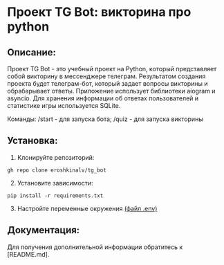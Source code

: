 # Проект TG Bot: викторина про python

## Описание:

Проект TG Bot - это учебный проект на Python, который представляет собой викторину в мессенджере телеграм. Результатом создания проекта будет телеграм-бот, который задает вопросы викторины и обрабарывает ответы.
Приложение использует библиотеки aiogram и asyncio. Для хранения информации об ответах пользователей и статистике игры используется SQLite.

Команды:
/start - для запуска бота;
/quiz - для запуска викторины
  
## Установка:

1. Клонируйте репозиторий:
```
gh repo clone eroshkinalv/tg_bot
```
2. Установите зависимости:
```
pip install -r requirements.txt
```
3. Настройте переменные окружения [(файл .env)](.env_sample)

## Документация:

Для получения дополнительной информации обратитесь к [README.md].
